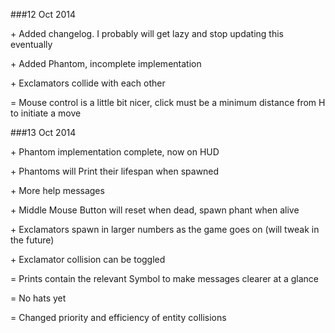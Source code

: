 ###12 Oct 2014

\+ Added changelog. I probably will get lazy and stop updating this eventually

\+ Added Phantom, incomplete implementation

\+ Exclamators collide with each other

= Mouse control is a little bit nicer, click must be a minimum distance from H to initiate a move


###13 Oct 2014

\+ Phantom implementation complete, now on HUD

\+ Phantoms will Print their lifespan when spawned

\+ More help messages

\+ Middle Mouse Button will reset when dead, spawn phant when alive


\+ Exclamators spawn in larger numbers as the game goes on (will tweak in the future)

\+ Exclamator collision can be toggled

= Prints contain the relevant Symbol to make messages clearer at a glance

= No hats yet

= Changed priority and efficiency of entity collisions